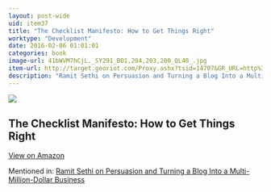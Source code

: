 ```yaml
---
layout: post-wide
uid: item37
title: "The Checklist Manifesto: How to Get Things Right"
worktype: "Development"
date: 2016-02-06 01:01:01
categories: book
image-url: 41bWVM7hCjL._SY291_BO1,204,203,200_QL40_.jpg
item-url: http://target.georiot.com/Proxy.ashx?tsid=14707&GR_URL=http%3A%2F%2Fwww.amazon.com%2FChecklist-Manifesto-How-Things-Right%2Fdp%2F0312430000%2F
description: "Ramit Sethi on Persuasion and Turning a Blog Into a Multi-Million-Dollar Business"
---
```

<a href="http://target.georiot.com/Proxy.ashx?tsid=14707&GR_URL=http%3A%2F%2Fwww.amazon.com%2FChecklist-Manifesto-How-Things-Right%2Fdp%2F0312430000%2F" target="blank"><img src="../../../../img/thumbs/41bWVM7hCjL._SY291_BO1,204,203,200_QL40_.jpg" class="prod-img"></a>
<h2>The Checklist Manifesto: How to Get Things Right</h2>
<p><a class="btn btn-primary" href="http://target.georiot.com/Proxy.ashx?tsid=14707&GR_URL=http%3A%2F%2Fwww.amazon.com%2FChecklist-Manifesto-How-Things-Right%2Fdp%2F0312430000%2F" target="blank">View on Amazon</a><p>
<p>Mentioned in: <a href="http://fourhourworkweek.com/2014/10/09/ramit-sethi-on-persuasion-and-turning-a-blog-into-a-multi-million-dollar-business/" target="blank">Ramit Sethi on Persuasion and Turning a Blog Into a Multi-Million-Dollar Business</a></p>
